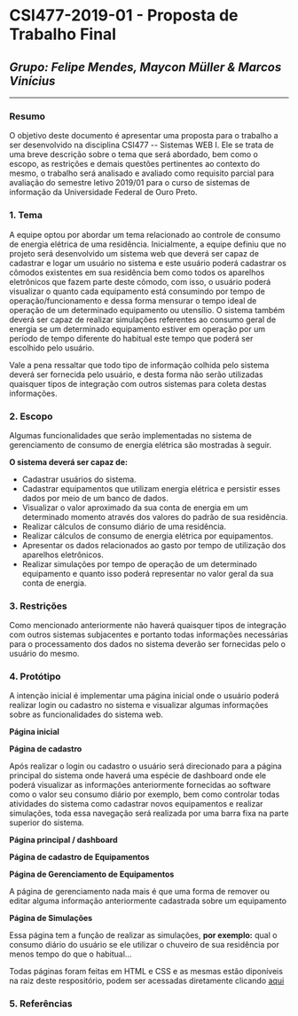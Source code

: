 # **CSI477-2019-01 - Proposta de Trabalho Final**
## *Grupo: Felipe Mendes, Maycon Müller & Marcos Vinícius*

--------------

<!-- Descrever um resumo sobre o trabalho. -->

### Resumo
O objetivo deste documento é apresentar uma proposta para o trabalho a ser desenvolvido na disciplina CSI477 -- Sistemas WEB I. Ele se trata de uma breve descrição sobre o tema que será abordado, bem como o escopo, as restrições e demais questões pertinentes ao contexto do mesmo, o trabalho será analisado e avaliado como requisito  parcial para avaliação do semestre letivo 2019/01 para o curso de sistemas de informação da Universidade Federal de Ouro Preto.


<!-- Apresentar o tema. -->
### 1. Tema
  A equipe optou por abordar um tema relacionado ao controle de consumo de energia elétrica de uma residência. Inicialmente, a equipe definiu que no projeto será desenvolvido um sistema web que deverá ser capaz de  cadastrar e logar um usuário no sistema e este usuário poderá cadastrar os cômodos existentes em sua residência bem como todos os aparelhos eletrônicos que fazem parte deste cômodo, com isso, o usuário  poderá visualizar o quanto cada equipamento está consumindo por tempo de operação/funcionamento e dessa forma mensurar o tempo ideal de operação de um determinado equipamento ou utensílio. O sistema também deverá ser capaz de realizar simulações referentes ao consumo geral de energia se um determinado equipamento estiver em operação por um período de tempo diferente do habitual este tempo que poderá ser escolhido pelo usuário.

  Vale a pena ressaltar que todo tipo de informação colhida pelo sistema deverá ser fornecida pelo usuário, e desta forma não serão utilizadas quaisquer tipos de integração com outros sistemas para coleta destas informações.

<!-- Descrever e delimitar o escopo da aplicação. -->
### 2. Escopo

 Algumas funcionalidades que serão implementadas no sistema de gerenciamento de consumo de energia elétrica são mostradas à seguir.

 **O sistema deverá ser capaz de:**

  * Cadastrar usuários do sistema.
  * Cadastrar equipamentos que utilizam energia elétrica e persistir esses dados por meio de um banco de dados.
  * Visualizar o valor aproximado  da sua conta de energia em um determinado momento através dos valores do padrão de sua residência.
  * Realizar cálculos de consumo diário de uma residência.
  * Realizar cálculos de consumo de energia elétrica por equipamentos.
  * Apresentar os dados relacionados ao gasto por tempo de utilização dos aparelhos eletrônicos.
  * Realizar simulações por tempo de operação de um determinado equipamento e quanto isso poderá representar no valor geral da sua conta de energia.

<!-- Apresentar restrições de funcionalidades e de escopo. -->
### 3. Restrições

Como mencionado anteriormente não haverá quaisquer tipos de integração com outros sistemas subjacentes e portanto todas informações necessárias para o processamento dos dados no sistema deverão ser fornecidas pelo o usuário do mesmo.

<!-- Construir alguns protótipos para a aplicação, disponibilizá-los no Github e descrever o que foi considerado. //-->
### 4. Protótipo

A intenção inicial é implementar uma página inicial onde o usuário poderá realizar login  ou cadastro no sistema e visualizar algumas informações sobre as funcionalidades  do sistema web.

**Página inicial**

**Página de cadastro**

Após realizar o login ou cadastro o usuário será direcionado para a página principal do sistema onde haverá uma espécie de dashboard onde ele poderá visualizar as informações anteriormente fornecidas ao software como o valor seu consumo diário por exemplo, bem como controlar todas atividades do sistema como cadastrar novos equipamentos e realizar simulações, toda essa navegação será realizada por uma barra fixa na parte superior do sistema.

**Página principal / dashboard**

**Página de cadastro de Equipamentos**

**Página de Gerenciamento de Equipamentos**

A página de gerenciamento nada mais é que uma forma de remover ou editar alguma informação anteriormente cadastrada sobre um equipamento

**Página de Simulações**

Essa página tem a função de realizar as simulações, **por exemplo:** qual o consumo diário do usuário se ele utilizar o chuveiro de sua residência por menos tempo do que o habitual...

Todas páginas foram feitas em HTML e CSS e as mesmas estão diponíveis na raiz deste respositório, podem ser acessadas diretamente clicando [aqui](https://github.com/UFOP-CSI477/2019-01-trabalho-final-2019-01-trabalho-final-maycon-marcos/tree/master/telas-html)


### 5. Referências
